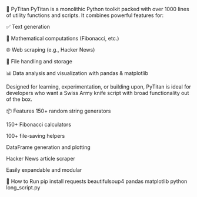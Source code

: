 🐍 PyTitan
PyTitan is a monolithic Python toolkit packed with over 1000 lines of utility functions and scripts. It combines powerful features for:

✅ Text generation

🔢 Mathematical computations (Fibonacci, etc.)

🌐 Web scraping (e.g., Hacker News)

📁 File handling and storage

📊 Data analysis and visualization with pandas & matplotlib

Designed for learning, experimentation, or building upon, PyTitan is ideal for developers who want a Swiss Army knife script with broad functionality out of the box.

📦 Features
150+ random string generators

150+ Fibonacci calculators

100+ file-saving helpers

DataFrame generation and plotting

Hacker News article scraper

Easily expandable and modular

🚀 How to Run
pip install requests beautifulsoup4 pandas matplotlib
python long_script.py
